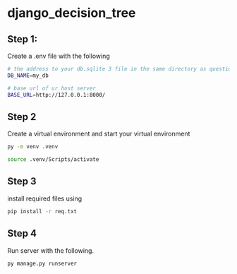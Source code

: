 # django_decision_tree

## Step 1:

Create a .env file with the following

```bash
# the address to your db.sqlite 3 file in the same directory as questions
DB_NAME=my_db

# base url of ur host server
BASE_URL=http://127.0.0.1:8000/
```

## Step 2

Create a virtual environment
and start your virtual environment

```bash
py -m venv .venv

source .venv/Scripts/activate
```

## Step 3

install required files using

```bash
pip install -r req.txt
```

## Step 4

Run server with the following.

```bash
py manage.py runserver
```
